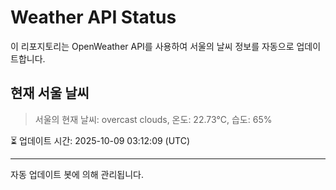 
# Weather API Status

이 리포지토리는 OpenWeather API를 사용하여 서울의 날씨 정보를 자동으로 업데이트합니다.

## 현재 서울 날씨
> 서울의 현재 날씨: overcast clouds, 온도: 22.73°C, 습도: 65%

⏳ 업데이트 시간: 2025-10-09 03:12:09 (UTC)

---
자동 업데이트 봇에 의해 관리됩니다.
